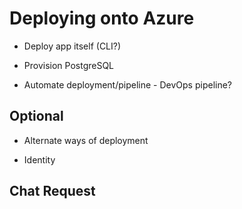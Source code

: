 # Deploying onto Azure

* Deploy app itself (CLI?)

* Provision PostgreSQL

* Automate deployment/pipeline - DevOps pipeline?

## Optional

* Alternate ways of deployment
  
* Identity

## Chat Request

